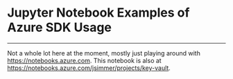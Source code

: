 # Jupyter Notebook Examples of Azure SDK Usage
 ----------
Not a whole lot here at the moment, mostly just playing around with https://notebooks.azure.com.  This notebook is also at https://notebooks.azure.com/jsimmer/projects/key-vault.
